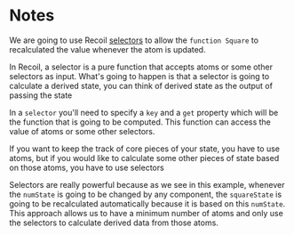 # Notes

<TimeStamp start="0:27" end="0:29">

We are going to use Recoil [selectors](https://recoiljs.org/docs/api-reference/core/selector/) to allow the `function Square` to recalculated the value whenever the atom is updated. 

</TimeStamp>
<TimeStamp start="0:33" end="0:48">

In Recoil, a selector is a pure function that accepts atoms or some other selectors as input. What's going to happen is that a selector is going to calculate a derived state, you can think of derived state as the output of passing the state

</TimeStamp>

<TimeStamp start="1:04" end="1:20">

In a `selector` you'll need to specify a `key` and a `get` property which will be the function that is going to be computed. This function can access the value of atoms or some other selectors.

</TimeStamp>

<TimeStamp start="2:06" end="2:17">

If you want to keep the track of core pieces of your state, you have to use atoms, but if you would like to calculate some other pieces of state based on those atoms, you have to use selectors

</TimeStamp>

<TimeStamp start="2:18" end="2:36">

Selectors are really powerful because as we see in this example, whenever the `numState` is going to be changed by any component, the `squareState` is going to be recalculated automatically because it is based on this `numState`. This approach allows us to have a minimum number of atoms and only use the selectors to calculate derived data from those atoms.

</TimeStamp>